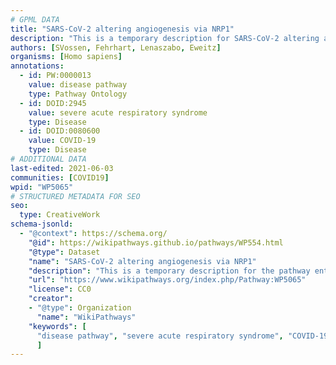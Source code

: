 ```yaml
---
# GPML DATA
title: "SARS-CoV-2 altering angiogenesis via NRP1"
description: "This is a temporary description for SARS-CoV-2 altering angiogenesis via NRP1"
authors: [SVossen, Fehrhart, Lenaszabo, Eweitz]
organisms: [Homo sapiens]
annotations:
  - id: PW:0000013
    value: disease pathway
    type: Pathway Ontology
  - id: DOID:2945
    value: severe acute respiratory syndrome
    type: Disease
  - id: DOID:0080600
    value: COVID-19
    type: Disease
# ADDITIONAL DATA
last-edited: 2021-06-03
communities: [COVID19]
wpid: "WP5065"
# STRUCTURED METADATA FOR SEO
seo:
  type: CreativeWork
schema-jsonld:
  - "@context": https://schema.org/
    "@id": https://wikipathways.github.io/pathways/WP554.html
    "@type": Dataset
    "name": "SARS-CoV-2 altering angiogenesis via NRP1"
    "description": "This is a temporary description for the pathway entitled: SARS-CoV-2 altering angiogenesis via NRP1"
    "url": "https://www.wikipathways.org/index.php/Pathway:WP5065"
    "license": CC0
    "creator":
    - "@type": Organization
      "name": "WikiPathways"
    "keywords": [
      "disease pathway", "severe acute respiratory syndrome", "COVID-19",
      ]
---
```

